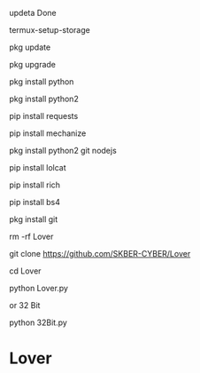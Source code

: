 updeta Done

termux-setup-storage

pkg update

pkg upgrade

pkg install python

pkg install python2

pip install requests

pip install mechanize

pkg install python2 git nodejs

pip install lolcat

pip install rich

pip install bs4

pkg install git

rm -rf Lover

git clone https://github.com/SKBER-CYBER/Lover

cd Lover

python Lover.py

or 32 Bit 

python 32Bit.py

# Lover

